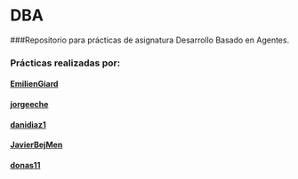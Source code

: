 # DBA
###Repositorio para prácticas de asignatura Desarrollo Basado en Agentes.

### Prácticas realizadas por:
####  [EmilienGiard](https://github.com/EmilienGiard)
#### [jorgeeche](https://github.com/jorgeeche)
#### [danidiaz1](https://github.com/danidiaz1)
#### [JavierBejMen](https://github.com/JavierBejMen)
####  [donas11](https://github.com/donas11)
